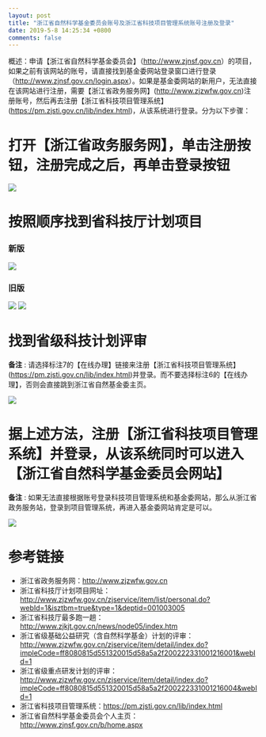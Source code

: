 ```yaml
---
layout: post
title: "浙江省自然科学基金委员会账号及浙江省科技项目管理系统账号注册及登录"
date: 2019-5-8 14:25:34 +0800
comments: false
---
```




概述：申请【浙江省自然科学基金委员会】（<http://www.zjnsf.gov.cn>）的项目，如果之前有该网站的账号，请直接找到基金委网站登录窗口进行登录（<http://www.zjnsf.gov.cn/login.aspx>）。如果是基金委网站的新用户，无法直接在该网站进行注册，需要【浙江省政务服务网】(<http://www.zjzwfw.gov.cn>)注册账号，然后再去注册【浙江省科技项目管理系统】(<https://pm.zjsti.gov.cn/lib/index.html>)，从该系统进行登录。分为以下步骤：


# 打开【浙江省政务服务网】，单击注册按钮，注册完成之后，再单击登录按钮

![](https://jekyll-1251110281.file.myqcloud.com/images/zjzwfw_1.jpg)


# 按照顺序找到省科技厅计划项目

### 新版

![](https://jekyll-1251110281.file.myqcloud.com/images/zjzwfw_kjtxm.jpg)

### 旧版

![](https://jekyll-1251110281.file.myqcloud.com/images/zjzwfw_kjtxm_old1.jpg)
![](https://jekyll-1251110281.file.myqcloud.com/images/zjzwfw_kjtxm_old2.jpg)

# 找到省级科技计划评审

**备注** : 请选择标注7的【在线办理】链接来注册【浙江省科技项目管理系统】(<https://pm.zjsti.gov.cn/lib/index.html>)并登录。而不要选择标注6的【在线办理】，否则会直接跳到浙江省自然基金委主页。

![](https://jekyll-1251110281.file.myqcloud.com/images/jwxm.png)


# 据上述方法，注册【浙江省科技项目管理系统】并登录，从该系统同时可以进入【浙江省自然科学基金委员会网站】

**备注** : 如果无法直接根据账号登录科技项目管理系统和基金委网站，那么从浙江省政务服务站，登录到项目管理系统，再进入基金委网站肯定是可以。

![](https://jekyll-1251110281.file.myqcloud.com/images/kjxmglxt.png)


# 参考链接

- 浙江省政务服务网：<http://www.zjzwfw.gov.cn>
- 浙江省科技厅计划项目网址：<http://www.zjzwfw.gov.cn/zjservice/item/list/personal.do?webId=1&isztbm=true&type=1&deptid=001003005>
- 浙江省科技厅最多跑一趟：<http://www.zjkjt.gov.cn/news/node05/index.htm>
- 浙江省级基础公益研究（含自然科学基金）计划的评审：<http://www.zjzwfw.gov.cn/zjservice/item/detail/index.do?impleCode=ff8080815d551320015d58a5a2f200222331001216001&webId=1>
- 浙江省级重点研发计划的评审：<http://www.zjzwfw.gov.cn/zjservice/item/detail/index.do?impleCode=ff8080815d551320015d58a5a2f200222331001216004&webId=1> 
- 浙江省科技项目管理系统：<https://pm.zjsti.gov.cn/lib/index.html>
- 浙江省自然科学基金委员会个人主页：<http://www.zjnsf.gov.cn/b/home.aspx>
